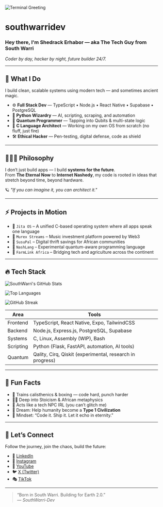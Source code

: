 ![Terminal Greeting](https://readme-typing-svg.herokuapp.com/?color=33F7FF&size=22&center=true&vCenter=true&lines=Hey+there%2C+I'm+SouthWarri-Dev+👨🏾‍💻;I+build+tech+from+South+Warri+💡;TypeScript+%7C+C+%7C+Python+%7C+Quantum+Code+⚛️;Let's+build+Earth+2.0+together+🌍)

# southwarridev

### Hey there, I'm Shedrack Erhabor — aka **The Tech Guy from South Warri**  
_Coder by day, hacker by night, future builder 24/7._

---

## 🧠 What I Do  
I build clean, scalable systems using modern tech — and sometimes ancient magic.

- ⚙️ **Full Stack Dev** — TypeScript • Node.js • React Native • Supabase • PostgreSQL  
- 🐍 **Python Wizardry** — AI, scripting, scraping, and automation  
- 🧬 **Quantum Programmer** — Tapping into Qubits & multi-state logic  
- 🧱 **C Language Architect** — Working on my own OS from scratch (no fluff, just fire)  
- 🛠️ **Ethical Hacker** — Pen-testing, digital defense, code as shield

---

## 🧘🏾‍♂️ Philosophy  
I don’t just build apps — I build **systems for the future**.  
From **The Eternal Now** to **Internet Nashedy**, my code is rooted in ideas that stretch beyond time, beyond hardware.

🪐 *"If you can imagine it, you can architect it."*

---

## ⚡ Projects in Motion

- 🚀 `Jita OS` – A unified C-based operating system where all apps speak one language  
- 🎵 `Murex Streams` – Music investment platform powered by Web3  
- 💸 `SusuPal` – Digital thrift savings for African communities  
- 🧠 `NashLang` – Experimental quantum-aware programming language  
- 🌾 `FarmLink Africa` – Bridging tech and agriculture across the continent  

---

## 🔥 Tech Stack
![SouthWarri's GitHub Stats](https://github-readme-stats.vercel.app/api?username=southwarri-dev&show_icons=true&theme=radical&hide_border=true&count_private=true&include_all_commits=true)

![Top Languages](https://github-readme-stats.vercel.app/api/top-langs/?username=southwarri-dev&layout=compact&theme=radical&hide_border=true)

![GitHub Streak](https://github-readme-streak-stats.herokuapp.com/?user=southwarri-dev&theme=radical&hide_border=true)




| Area      | Tools                                                    |
|-----------|-----------------------------------------------------------|
| Frontend  | TypeScript, React Native, Expo, TailwindCSS              |
| Backend   | Node.js, Express.js, PostgreSQL, Supabase                |
| Systems   | C, Linux, Assembly (WIP), Bash                           |
| Scripting | Python (Flask, FastAPI, automation, AI tools)            |
| Quantum   | Qality, Cirq, Qiskit (experimental, research in progress)|

---

## 🧩 Fun Facts

- 🥋 Trains calisthenics & boxing — code hard, punch harder  
- 🧘🏾 Deep into Stoicism & African metaphysics  
- 🎥 Acts like a tech NPC IRL (you can’t glitch me)  
- 🎯 Dream: Help humanity become a **Type 1 Civilization**  
- 🧠 Mindset: “Code it. Ship it. Let it echo in eternity.”

---

## 📡 Let’s Connect

Follow the journey, join the chaos, build the future:

- 🧠 [LinkedIn](https://www.linkedin.com/in/techguyfromwarri)  
- 📸 [Instagram](https://instagram.com/techguyfromsouthwarri)  
- 🎥 [YouTube](https://youtube.com/@SouthWarriTech)  
- 🐦 [X (Twitter)](https://x.com/codefromwarri)  
- 🎭 [TikTok](https://tiktok.com/@thetechguyfromwarri)

---

> “Born in South Warri. Building for Earth 2.0.”  
> — *SouthWarri-Dev*
